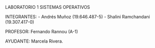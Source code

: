 LABORATORIO 1 SISTEMAS OPERATIVOS

INTEGRANTES: - Andrés Muñoz (19.646.487-5)
             - Shalini Ramchandani (19.307.417-0)

PROFESOR: Fernando Rannou (A-1)

AYUDANTE: Marcela Rivera.

